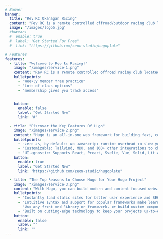 ```yaml
---
# Banner
banner:
  title: "Rev RC Okanagan Racing"
  content: "Rev RC is a remote controlled offroad/outdoor racing club located in beautiful Kelowna British Columbia"
  image: "/images/logo5.jpg"
  #button:
  #  enable: true
  #  label: "Get Started For Free"
  #  link: "https://github.com/zeon-studio/hugoplate"

# Features
features:
  - title: "Welcome to Rev Rc Racing!"
    image: "/images/service-1.png"
    content: "Rev RC is a remote controlled offroad racing club located in beautiful Kelowna British Columbia"
    bulletpoints:
      - "Weekly member free practice"
      - "Lots of class options"
      - "membership gives you track access"
   

    button:
      enable: false
      label: "Get Started Now"
      link: "#"

  - title: "Discover the Key Features Of Hugo"
    image: "/images/service-2.png"
    content: "Hugo is an all-in-one web framework for building fast, content-focused websites. It offers a range of exciting features for developers and website creators. Some of the key features are:"
    bulletpoints:
      - "Zero JS, by default: No JavaScript runtime overhead to slow you down."
      - "Customizable: Tailwind, MDX, and 100+ other integrations to choose from."
      - "UI-agnostic: Supports React, Preact, Svelte, Vue, Solid, Lit and more."
    button:
      enable: true
      label: "Get Started Now"
      link: "https://github.com/zeon-studio/hugoplate"

  - title: "The Top Reasons to Choose Hugo for Your Hugo Project"
    image: "/images/service-3.png"
    content: "With Hugo, you can build modern and content-focused websites without sacrificing performance or ease of use."
    bulletpoints:
      - "Instantly load static sites for better user experience and SEO."
      - "Intuitive syntax and support for popular frameworks make learning and using Hugo a breeze."
      - "Use any front-end library or framework, or build custom components, for any project size."
      - "Built on cutting-edge technology to keep your projects up-to-date with the latest web standards."
    button:
      enable: false
      label: ""
      link: ""
---
```

